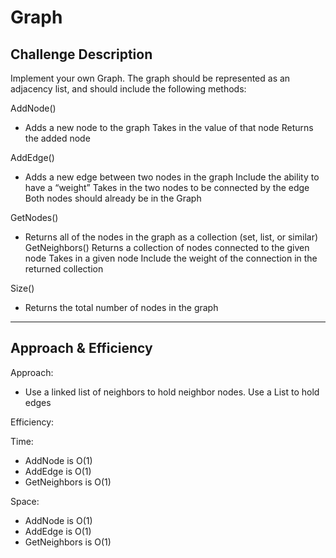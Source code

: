 # Graph


## Challenge Description
Implement your own Graph. The graph should be represented as an adjacency list, and should include the following methods:

AddNode()
- Adds a new node to the graph
Takes in the value of that node
Returns the added node

AddEdge()
- Adds a new edge between two nodes in the graph
Include the ability to have a “weight”
Takes in the two nodes to be connected by the edge
Both nodes should already be in the Graph

GetNodes()
- Returns all of the nodes in the graph as a collection (set, list, or similar)
GetNeighbors()
Returns a collection of nodes connected to the given node
Takes in a given node
Include the weight of the connection in the returned collection

Size()
- Returns the total number of nodes in the graph
***

## Approach & Efficiency

Approach:

- Use a linked list of neighbors to hold neighbor nodes. Use a List to hold edges

Efficiency:

Time:
* AddNode is O(1)
* AddEdge is O(1)
* GetNeighbors is O(1)

Space:
* AddNode is O(1)
* AddEdge is O(1)
* GetNeighbors is O(1)


